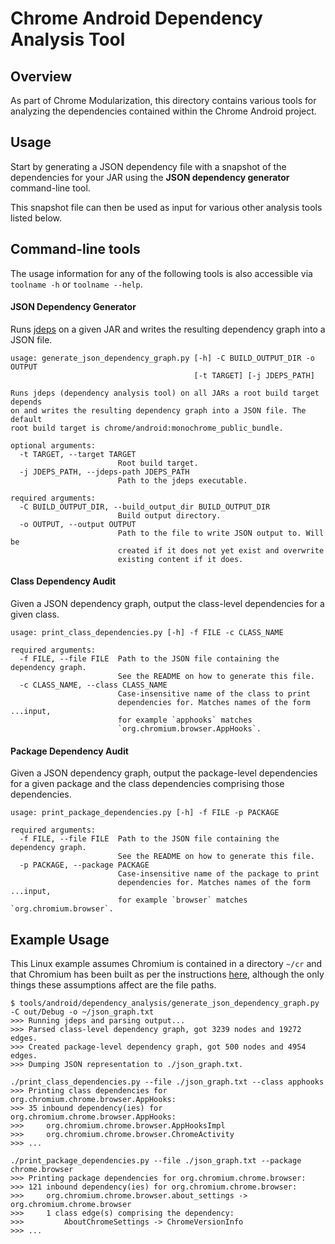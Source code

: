 # Chrome Android Dependency Analysis Tool
## Overview
As part of Chrome Modularization, this directory contains various tools for
analyzing the dependencies contained within the Chrome Android project.

## Usage
Start by generating a JSON dependency file with a snapshot of the dependencies
for your JAR using the **JSON dependency generator** command-line tool.

This snapshot file can then be used as input for various other
analysis tools listed below.

## Command-line tools
The usage information for any of the following tools is also accessible via
`toolname -h` or `toolname --help`.
#### JSON Dependency Generator
Runs [jdeps](https://docs.oracle.com/javase/8/docs/technotes/tools/unix/jdeps.html)
on a given JAR and writes the resulting dependency graph into a JSON file.
```
usage: generate_json_dependency_graph.py [-h] -C BUILD_OUTPUT_DIR -o OUTPUT
                                         [-t TARGET] [-j JDEPS_PATH]

Runs jdeps (dependency analysis tool) on all JARs a root build target depends
on and writes the resulting dependency graph into a JSON file. The default
root build target is chrome/android:monochrome_public_bundle.

optional arguments:
  -t TARGET, --target TARGET
                        Root build target.
  -j JDEPS_PATH, --jdeps-path JDEPS_PATH
                        Path to the jdeps executable.

required arguments:
  -C BUILD_OUTPUT_DIR, --build_output_dir BUILD_OUTPUT_DIR
                        Build output directory.
  -o OUTPUT, --output OUTPUT
                        Path to the file to write JSON output to. Will be
                        created if it does not yet exist and overwrite
                        existing content if it does.
```
#### Class Dependency Audit
Given a JSON dependency graph, output the class-level dependencies for a given
class.
```
usage: print_class_dependencies.py [-h] -f FILE -c CLASS_NAME

required arguments:
  -f FILE, --file FILE  Path to the JSON file containing the dependency graph.
                        See the README on how to generate this file.
  -c CLASS_NAME, --class CLASS_NAME
                        Case-insensitive name of the class to print
                        dependencies for. Matches names of the form ...input,
                        for example `apphooks` matches
                        `org.chromium.browser.AppHooks`.
```
#### Package Dependency Audit
Given a JSON dependency graph, output the package-level dependencies for a
given package and the class dependencies comprising those dependencies.
```
usage: print_package_dependencies.py [-h] -f FILE -p PACKAGE

required arguments:
  -f FILE, --file FILE  Path to the JSON file containing the dependency graph.
                        See the README on how to generate this file.
  -p PACKAGE, --package PACKAGE
                        Case-insensitive name of the package to print
                        dependencies for. Matches names of the form ...input,
                        for example `browser` matches `org.chromium.browser`.
```

## Example Usage
This Linux example assumes Chromium is contained in a directory `~/cr`
and that Chromium has been built as per the instructions
[here](https://chromium.googlesource.com/chromium/src/+/master/docs/linux/build_instructions.md),
although the only things these assumptions affect are the file paths.
```
$ tools/android/dependency_analysis/generate_json_dependency_graph.py -C out/Debug -o ~/json_graph.txt
>>> Running jdeps and parsing output...
>>> Parsed class-level dependency graph, got 3239 nodes and 19272 edges.
>>> Created package-level dependency graph, got 500 nodes and 4954 edges.
>>> Dumping JSON representation to ./json_graph.txt.

./print_class_dependencies.py --file ./json_graph.txt --class apphooks
>>> Printing class dependencies for org.chromium.chrome.browser.AppHooks:
>>> 35 inbound dependency(ies) for org.chromium.chrome.browser.AppHooks:
>>> 	org.chromium.chrome.browser.AppHooksImpl
>>> 	org.chromium.chrome.browser.ChromeActivity
>>> ...

./print_package_dependencies.py --file ./json_graph.txt --package chrome.browser
>>> Printing package dependencies for org.chromium.chrome.browser:
>>> 121 inbound dependency(ies) for org.chromium.chrome.browser:
>>> 	org.chromium.chrome.browser.about_settings -> org.chromium.chrome.browser
>>> 	1 class edge(s) comprising the dependency:
>>> 		AboutChromeSettings -> ChromeVersionInfo
>>> ...
```
